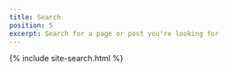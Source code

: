 ```yaml
---
title: Search
position: 5
excerpt: Search for a page or post you're looking for
---
```


{% include site-search.html %}
